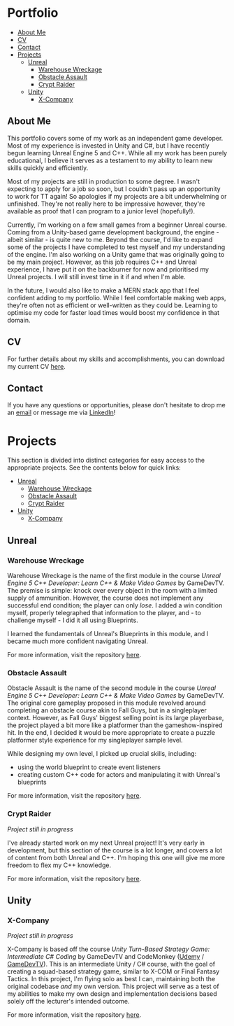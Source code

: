 # Portfolio
- [About Me](#about-me)
- [CV](#cv)
- [Contact](#contact)
- [Projects](#projects)
  - [Unreal](#unreal)
    - [Warehouse Wreckage](#warehouse-wreckage)
    - [Obstacle Assault](#obstacle-assault)
    - [Crypt Raider](#crypt-raider)
  - [Unity](#unity)
    - [X-Company](#x-company)

## About Me
This portfolio covers some of my work as an independent game developer. Most of my experience is invested in Unity and C#, but I have recently begun learning Unreal Engine 5 and C++. While all my work has been purely educational, I believe it serves as a testament to my ability to learn new skills quickly and efficiently.

Most of my projects are still in production to some degree. I wasn't expecting to apply for a job so soon, but I couldn't pass up an opportunity to work for TT again! So apologies if my projects are a bit underwhelming or unfinished. They're not really here to be impressive however, they're available as proof that I can program to a junior level (hopefully!).

Currently, I'm working on a few small games from a beginner Unreal course. Coming from a Unity-based game development background, the engine - albeit similar - is quite new to me. Beyond the course, I'd like to expand some of the projects I have completed to test myself and my understanding of the engine. I'm also working on a Unity game that was originally going to be my main project. However, as this job requires C++ and Unreal experience, I have put it on the backburner for now and prioritised my Unreal projects. I will still invest time in it if and when I'm able.

In the future, I would also like to make a MERN stack app that I feel confident adding to my portfolio. While I feel comfortable making web apps, they're often not as efficient or well-written as they could be. Learning to optimise my code for faster load times would boost my confidence in that domain.

## CV
For further details about my skills and accomplishments, you can download my current CV [here](https://drive.google.com/file/d/17w8p383RRef7Sy0Uox692pjb2kE7wV5q/view?usp=sharing).

## Contact
If you have any questions or opportunities, please don't hesitate to drop me an [email](xaqatkins@virginmedia.com) or message me via [LinkedIn](https://www.linkedin.com/in/xaqatkins/)!

# Projects
This section is divided into distinct categories for easy access to the appropriate projects. See the contents below for quick links:

- [Unreal](#unreal)
  - [Warehouse Wreckage](#warehouse-wreckage)
  - [Obstacle Assault](#obstacle-assault)
  - [Crypt Raider](#crypt-raider)
- [Unity](#unity)
  - [X-Company](#x-company)

## Unreal
### Warehouse Wreckage
Warehouse Wreckage is the name of the first module in the course _Unreal Engine 5 C++ Developer: Learn C++ & Make Video Games_ by GameDevTV. The premise is simple: knock over every object in the room with a limited supply of ammunition. However, the course does not implement any successful end condition; the player can only _lose_. I added a win condition myself, properly telegraphed that information to the player, and - to challenge myself - I did it all using Blueprints.

I learned the fundamentals of Unreal's Blueprints in this module, and I became much more confident navigating Unreal.

For more information, visit the repository [here](https://github.com/Xakaiczar/ProjectWarehouseWreckage).

### Obstacle Assault
Obstacle Assault is the name of the second module in the course _Unreal Engine 5 C++ Developer: Learn C++ & Make Video Games_ by GameDevTV. The original core gameplay proposed in this module revolved around completing an obstacle course akin to Fall Guys, but in a singleplayer context. However, as Fall Guys' biggest selling point is its large playerbase, the project played a bit more like a platformer than the gameshow-inspired hit. In the end, I decided it would be more appropriate to create a puzzle platformer style experience for my singleplayer sample level.

While designing my own level, I picked up crucial skills, including:

- using the world blueprint to create event listeners
- creating custom C++ code for actors and manipulating it with Unreal's blueprints

For more information, visit the repository [here](https://github.com/Xakaiczar/ProjectObstacleAssault).

### Crypt Raider
_Project still in progress_

I've already started work on my next Unreal project! It's very early in development, but this section of the course is a lot longer, and covers a lot of content from both Unreal and C++. I'm hoping this one will give me more freedom to flex my C++ knowledge.

For more information, visit the repository [here](https://github.com/Xakaiczar/ProjectCryptRaider).

## Unity
### X-Company
_Project still in progress_

X-Company is based off the course _Unity Turn-Based Strategy Game: Intermediate C# Coding_ by GameDevTV and CodeMonkey ([Udemy](https://www.udemy.com/course/unity-turn-based-strategy/) / [GameDevTV](https://www.gamedev.tv/p/unity-turn-based-strategy/)). This is an intermediate Unity / C# course, with the goal of creating a squad-based strategy game, similar to X-COM or Final Fantasy Tactics. In this project, I'm flying solo as best I can, maintaining both the original codebase _and_ my own version. This project will serve as a test of my abilities to make my own design and implementation decisions based solely off the lecturer's intended outcome.

For more information, visit the repository [here](https://github.com/Xakaiczar/ProjectXCompany).
